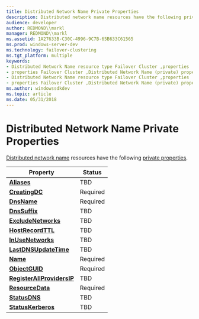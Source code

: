 ```yaml
---
title: Distributed Network Name Private Properties
description: Distributed network name resources have the following private properties.
audience: developer
author: REDMOND\\markl
manager: REDMOND\\markl
ms.assetid: 1A27633B-C30C-4996-9C7B-65B633C61565
ms.prod: windows-server-dev
ms.technology: failover-clustering
ms.tgt_platform: multiple
keywords:
- Distributed Network Name resource type Failover Cluster ,properties
- properties Failover Cluster ,Distributed Network Name (private) properties
- Distributed Network Name resource type Failover Cluster ,properties
- properties Failover Cluster ,Distributed Network Name (private) properties
ms.author: windowssdkdev
ms.topic: article
ms.date: 05/31/2018
---
```


# Distributed Network Name Private Properties

[Distributed network name](distributed-network-name.md) resources have the following [private properties](private-properties.md).



| Property                                                                                  | Status              |
|-------------------------------------------------------------------------------------------|---------------------|
| [**Aliases**](distributed-net-names-aliases.md)<br/>                               | TBD<br/>      |
| [**CreatingDC**](distributed-net-names-creatingdc.md)<br/>                         | Required<br/> |
| [**DnsName**](distributed-net-names-dnsname.md)<br/>                               | Required<br/> |
| [**DnsSuffix**](distributed-net-names-dnssuffix.md)<br/>                           | TBD<br/>      |
| [**ExcludeNetworks**](distributed-net-names-excludenetworks.md)<br/>               | TBD<br/>      |
| [**HostRecordTTL**](distributed-net-names-hostrecordttl.md)<br/>                   | TBD<br/>      |
| [**InUseNetworks**](distributed-net-names-inusenetworks.md)<br/>                   | TBD<br/>      |
| [**LastDNSUpdateTime**](distributed-net-names-lastdnsupdatetime.md)<br/>           | TBD<br/>      |
| [**Name**](distributed-net-names-name.md)<br/>                                     | Required<br/> |
| [**ObjectGUID**](distributed-net-names-objectguid.md)<br/>                         | Required<br/> |
| [**RegisterAllProvidersIP**](distributed-net-names-registerallprovidersip.md)<br/> | TBD<br/>      |
| [**ResourceData**](distributed-net-names-resourcedata.md)<br/>                     | Required<br/> |
| [**StatusDNS**](distributed-net-names-statusdns.md)<br/>                           | TBD<br/>      |
| [**StatusKerberos**](distributed-net-names-statuskerberos.md)<br/>                 | TBD<br/>      |



 

 

 





